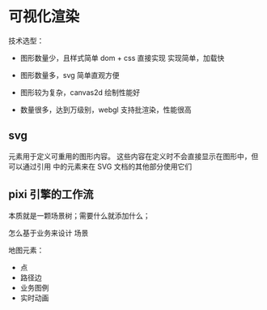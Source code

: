 # 可视化渲染

技术选型：

- 图形数量少，且样式简单 dom + css 直接实现
  实现简单，加载快

- 图形数量多，svg
  简单直观方便

- 图形较为复杂，canvas2d
  绘制性能好

- 数量很多，达到万级别，webgl
  支持批渲染，性能很高

## svg

<defs> 元素用于定义可重用的图形内容。
这些内容在定义时不会直接显示在图形中，但可以通过引用 <defs> 中的元素来在 SVG 文档的其他部分使用它们

## pixi 引擎的工作流

本质就是一颗场景树；需要什么就添加什么；

怎么基于业务来设计 场景

地图元素：

- 点
- 路径边
- 业务图例
- 实时动画
